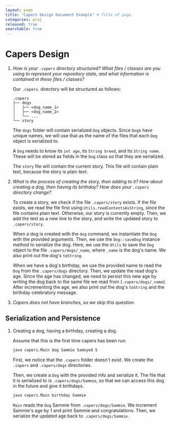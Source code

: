 ```yaml
---
layout: page
title: "Capers Design Document Example" # Title of page.
categories: proj
released: true
searchable: true
---
```


# Capers Design

1.  *How is your `.capers` directory structured? What files / classes are you
    using to represent your repository state, and what information is contained
    in these files / classes?*

    Our `.capers`. directory will be structured as follows:

    ```text
    .capers
    ├── dogs
    │   ├── <dog_name_1> 
    │   ├── <dog_name_2>
    │   └── ...
    └── story
    ```

    The `dogs` folder will contain serialized `Dog` objects. Since `Dog`s have
    unique names, we will use that as the name of the files that each `Dog`
    object is serialized to.

    A `Dog` needs to know its `int age`, its `String breed`, and its
    `String name`. These will be stored as fields in the `Dog` class so that
    they are serialized.

    The `story` file will contain the current story. This file will contain
    plain text, because the story is plain text.

2.  *What is the process of creating the story, then adding to it? How about
    creating a dog, then having its birthday? How does your `.capers` directory
    change?*

    To create a story, we check if the file `.capers/story` exists.
    If the file exists, we read the file
    first using `Utils.readContentsAsString`, since the file contains plain
    text. Otherwise, our story is currently empty.
    Then, we add the text as a new line to the story, and write the
    updated story to `.capers/story`.

    When a dog is created with the `dog` command, we instantiate the `Dog` with
    the provided arguments. Then, we use the `Dog::saveDog` instance method
    to serialize the dog. Here, we use the `Utils` to save the `Dog` object to
    the file `.capers/dogs/_name`, where `_name` is the dog's name. We also
    print out the dog's `toString`.

    When we have a dog's birthday, we use the provided name to read the `Dog`
    from the `.capers/dogs` directory. Then, we update the read dog's age.
    Since the age has changed, we need to persist this new age by writing the
    dog back to the same file we read from (`.capers/dogs/_name`). After
    incrementing the age, we also print out the dog's `toString` and the
    birthday celebratory message.

3.  *Capers does not have branches, so we skip this question.*

## Serialization and Persistence

1.  Creating a dog, having a birthday, creating a dog.

    Assume that this is the first time capers has been run.

    ```sh
    java capers.Main dog Sammie Samoyed 5
    ```

    First, we notice that the `.capers` folder doesn't exist. We create the
    `.capers` and `.capers/dogs` directories.

    Then, we create a `Dog` with the provided info and serialize it. The file
    that it is serialized to is `.capers/dogs/Sammie`, so that we can access
    this dog in the future and give it birthdays.

    ```sh
    java capers.Main birthday Sammie
    ```

    `Main` reads the `Dog` Sammie from `.capers/dogs/Sammie`. We increment
    Sammie's age by 1 and print Sammie and congratulations. Then, we serialize
    the updated age back to `.capers/dogs/Sammie`.
